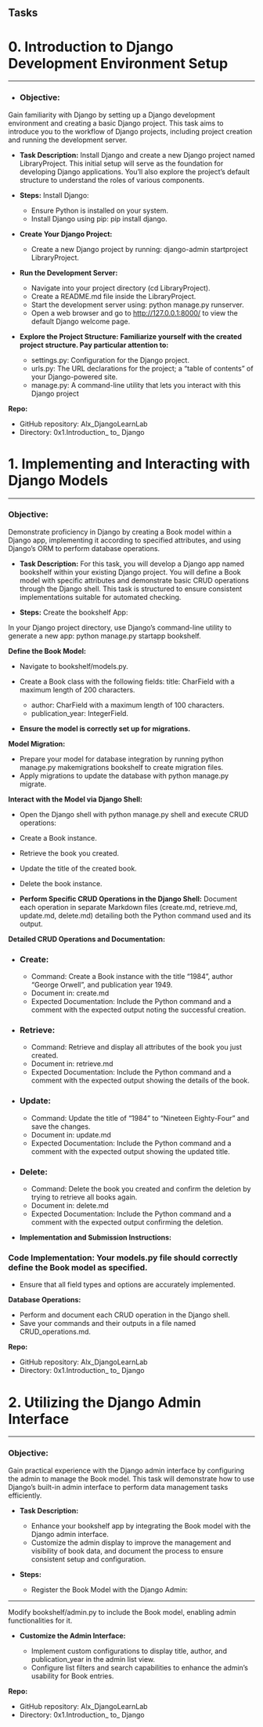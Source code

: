 ## Tasks

# 0. Introduction to Django Development Environment Setup
-------------------------------------------------------------------------------------------------------------------------------------------------------
- ### Objective:
Gain familiarity with Django by setting up a Django development environment and creating a basic Django project.
This task aims to introduce you to the workflow of Django projects, including project creation and running the development server.

- **Task Description:**
Install Django and create a new Django project named LibraryProject. This initial setup will serve as the foundation for developing Django applications. You’ll also explore the project’s default structure to understand the roles of various components.

- **Steps:**
Install Django:

  - Ensure Python is installed on your system.
  - Install Django using pip: pip install django.

- **Create Your Django Project:**

  - Create a new Django project by running: django-admin startproject LibraryProject.

- **Run the Development Server:**

  - Navigate into your project directory (cd LibraryProject).
  - Create a README.md file inside the LibraryProject.
  - Start the development server using: python manage.py runserver.
  - Open a web browser and go to http://127.0.0.1:8000/ to view the default Django welcome page.

- **Explore the Project Structure:**
  **Familiarize yourself with the created project structure. Pay particular attention to:**
  - settings.py: Configuration for the Django project.
  - urls.py: The URL declarations for the project; a “table of contents” of your Django-powered site.
  - manage.py: A command-line utility that lets you interact with this Django project
 
**Repo:**

 - GitHub repository: Alx_DjangoLearnLab
 - Directory: 0x1.Introduction_ to_ Django
   
# 1. Implementing and Interacting with Django Models
-------------------------------------------------------------------------------------------------------------------------------------------------------------------------------------

### Objective:

Demonstrate proficiency in Django by creating a Book model within a Django app, implementing it according to specified attributes, and using Django’s ORM to perform database operations.

- **Task Description:**
For this task, you will develop a Django app named bookshelf within your existing Django project. You will define a Book model with specific attributes and demonstrate basic CRUD operations through the Django shell. This task is structured to ensure consistent implementations suitable for automated checking.

- **Steps:**
Create the bookshelf App:

In your Django project directory, use Django’s command-line utility to generate a new app: python manage.py startapp bookshelf.

**Define the Book Model:**

  - Navigate to bookshelf/models.py.
- Create a Book class with the following fields:
    title: CharField with a maximum length of 200 characters.
  - author: CharField with a maximum length of 100 characters.
  - publication_year: IntegerField.

- **Ensure the model is correctly set up for migrations.**

**Model Migration:**

  - Prepare your model for database integration by running python manage.py makemigrations bookshelf to create migration files.
  - Apply migrations to update the database with python manage.py migrate.

**Interact with the Model via Django Shell:**

  - Open the Django shell with python manage.py shell and execute CRUD operations:
  - Create a Book instance.
  - Retrieve the book you created.
  - Update the title of the created book.
  - Delete the book instance.

- **Perform Specific CRUD Operations in the Django Shell:**
Document each operation in separate Markdown files (create.md, retrieve.md, update.md, delete.md) detailing both the Python command used and its output.

**Detailed CRUD Operations and Documentation:**
- ### Create:

  - Command: Create a Book instance with the title “1984”, author “George Orwell”, and publication year 1949.
  - Document in: create.md
  - Expected Documentation: Include the Python command and a comment with the expected output noting the successful creation.

- ### Retrieve:

  - Command: Retrieve and display all attributes of the book you just created.
  - Document in: retrieve.md
  - Expected Documentation: Include the Python command and a comment with the expected output showing the details of the book.

- ### Update:

  - Command: Update the title of “1984” to “Nineteen Eighty-Four” and save the changes.
  - Document in: update.md
  - Expected Documentation: Include the Python command and a comment with the expected output showing the updated title.

- ### Delete:

  - Command: Delete the book you created and confirm the deletion by trying to retrieve all books again.
  - Document in: delete.md
  - Expected Documentation: Include the Python command and a comment with the expected output confirming the deletion.

- **Implementation and Submission Instructions:**

### Code Implementation: Your models.py file should correctly define the Book model as specified.
- Ensure that all field types and options are accurately implemented.

**Database Operations:**
  - Perform and document each CRUD operation in the Django shell.
  - Save your commands and their outputs in a file named CRUD_operations.md.

**Repo:**

 - GitHub repository: Alx_DjangoLearnLab
 - Directory: 0x1.Introduction_ to_ Django
   
# 2. Utilizing the Django Admin Interface
-------------------------------------------------------------------------------------------------------------------------------------------------------------------------------------
### Objective:

Gain practical experience with the Django admin interface by configuring the admin to manage the Book model.
This task will demonstrate how to use Django’s built-in admin interface to perform data management tasks efficiently.

- **Task Description:**
  - Enhance your bookshelf app by integrating the Book model with the Django admin interface.
  - Customize the admin display to improve the management and visibility of book data, and document the process to ensure consistent setup and configuration.

- **Steps:**
  - Register the Book Model with the Django Admin:
-----------------------------------------------------------------------------------------------------------------------------------------------------

Modify bookshelf/admin.py to include the Book model, enabling admin functionalities for it.

- **Customize the Admin Interface:**

  - Implement custom configurations to display title, author, and publication_year in the admin list view.
  - Configure list filters and search capabilities to enhance the admin’s usability for Book entries.

**Repo:**

 - GitHub repository: Alx_DjangoLearnLab
 - Directory: 0x1.Introduction_ to_ Django
